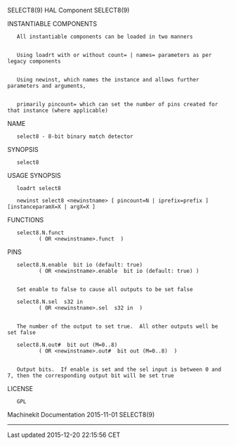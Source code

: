 SELECT8(9) HAL Component SELECT8(9)

INSTANTIABLE COMPONENTS

       All instantiable components can be loaded in two manners


       Using loadrt with or without count= | names= parameters as per legacy components


       Using newinst, which names the instance and allows further parameters and arguments,


       primarily pincount= which can set the number of pins created for that instance (where applicable)

NAME

       select8 - 8-bit binary match detector

SYNOPSIS

       select8

USAGE SYNOPSIS

       loadrt select8

       newinst select8 <newinstname> [ pincount=N | iprefix=prefix ] [instanceparamX=X | argX=X ]

FUNCTIONS

       select8.N.funct
              ( OR <newinstname>.funct  )

PINS

       select8.N.enable  bit io (default: true)
              ( OR <newinstname>.enable  bit io (default: true) )


       Set enable to false to cause all outputs to be set false

       select8.N.sel  s32 in
              ( OR <newinstname>.sel  s32 in  )


       The number of the output to set true.  All other outputs well be set false

       select8.N.out#  bit out (M=0..8)
              ( OR <newinstname>.out#  bit out (M=0..8)  )


       Output bits.  If enable is set and the sel input is between 0 and 7, then the corresponding output bit will be set true

LICENSE

       GPL

Machinekit Documentation 2015-11-01 SELECT8(9)

------------------------------------------------------------------------

Last updated 2015-12-20 22:15:56 CET


